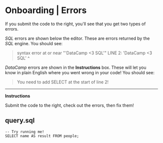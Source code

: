 # Onboarding | Errors

If you submit the code to the right, you'll see that you get two types of errors.

*SQL* errors are shown below the editor. These are errors returned by the *SQL* engine. You should see:

> syntax error at or near "'DataCamp <3 SQL'" LINE 2: 'DataCamp <3 SQL' ^

*DataCamp* errors are shown in the **Instructions** box. These will let you know in plain English where you went wrong in your code! You should see:

> You need to add SELECT at the start of line 2!

<hr>

**Instructions**

Submit the code to the right, check out the errors, then fix them!

## query.sql
```
-- Try running me!
SELECT name AS result FROM people;
```